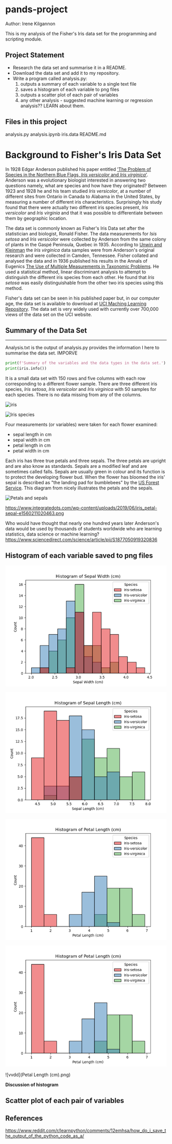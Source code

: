 # pands-project 

Author: Irene Kilgannon

This is my analysis of the Fisher's Iris data set for the programming and scripting module.

## Project Statement
* Research the data set and summarise it in a README.
* Download the data set and add it to my repository.
* Write a program called analysis.py: 
    1. outputs a summary of each variable to a single text file
    2. saves a histogram of each variable to png files
    3. outputs a scatter plot of each pair of variables
    4. any other analysis - suggested machine learning or regression analysis?? LEARN about them.


## Files in this project
analysis.py
analysis.ipynb
iris.data
README.md

# Background to Fisher's Iris Data Set

In 1928 Edgar Anderson published his paper entitled ['The Problem of Species in the Northern Blue Flags, _Iris versicolor_ and _Iris virginica_'](https://www.biodiversitylibrary.org/page/15997721). Anderson was a evolutionary biologist interested in answering two questions namely, what are species and how have they originated? Between 1923 and 1928 he and his team studied _Iris versicolor_, at a number of different sites from Ontario in Canada to Alabama in the United States, by measuring a number of different iris characteristics. Surprisingly his study found that there were actually two different iris species present, _Iris versicolor_ and _Iris virginia_ and that it was possible to differentiate between them by geographic location. 

The data set is commonly known as Fisher's Iris Data set after the statistician and biologist, Ronald Fisher. The data measurements for _Isis setosa_ and _Iris versicolor_ were collected by Anderson from the same colony of plants in the Gaspé Peninsula, Quebec in 1935. According to [Unwin and Kleinman](https://www.jstor.org/stable/4331526?seq=13) the _Iris virginica_ data samples were from Anderson's original research and were collected in Camden, Tennessee. Fisher collated and analysed the data and in 1936 published his results in the Annals of Eugenics [The Use of Multiple Measurements in Taxonomic Problems](https://onlinelibrary.wiley.com/doi/epdf/10.1111/j.1469-1809.1936.tb02137.x). He used a statistical method, linear discriminant analysis to attempt to distinguish the different iris species from each other. He found that _Iris setosa_ was easily distinguishable from the other two iris species using this method. 

Fisher's data set can be seen in his published paper but, in our computer age, the data set is available to download at [UCI Maching Learning Repository](https://archive.ics.uci.edu/dataset/53/iris). The data set is very widely used with currently over 700,000 views of the data set on the UCI website.

## Summary of the Data Set
***

Analysis.txt is the output of analysis.py provides the information I here to summarise the data set. IMPORVE

```python 
print(f'Summary of the variables and the data types in the data set.')
print(iris.info())
```


It is a small data set with 150 rows and five columns with each row corresponding to a different flower sample. There are three different iris species, _Iris setosa_, _Iris versicolor_ and _Iris virginica_ with 50 samples for each species. There is no data missing from any of the columns.

![iris](https://miro.medium.com/v2/resize:fit:1400/format:webp/1*YYiQed4kj_EZ2qfg_imDWA.png)

![Iris species](https://s3.amazonaws.com/assets.datacamp.com/blog_assets/Machine+Learning+R/iris-machinelearning.png)

Four measurements (or variables) were taken for each flower examined:
* sepal length in cm
* sepal width in cm
* petal length in cm
* petal width in cm

Each iris has three true petals and three sepals. The three petals are upright and are also know as standards. Sepals are a modified leaf and are sometimes called falls. Sepals are usually green in colour and its function is to protect the developing flower bud. When the flower has bloomed the iris' sepal is described as "the landing pad for bumblebees" by the [US Forest Service](https://www.fs.usda.gov/wildflowers/beauty/iris/flower.shtml). This diagram from nicely illustrates the petals and the sepals. 

![Petals and sepals](https://www.fs.usda.gov/wildflowers/beauty/iris/images/flower/blueflagiris_flower_lg.jpg)

https://www.integratedots.com/wp-content/uploads/2019/06/iris_petal-sepal-e1560211020463.png



 Who would have thought that nearly one hundred years later Anderson's data would be used by thousands of students worldwide who are learning statistics, data science or machine learning? https://www.sciencedirect.com/science/article/pii/S1877050919320836


## Histogram of each variable saved to png files

![Sepal Width](https://github.com/IreneKilgannon/pands-project/blob/main/Sepal%20Width%20(cm).png)

![Sepal length](https://github.com/IreneKilgannon/pands-project/blob/main/Sepal%20Length%20(cm).png)

![Petal Length](https://github.com/IreneKilgannon/pands-project/blob/main/Petal%20Length%20(cm).png)

![Petal Width](https://github.com/IreneKilgannon/pands-project/blob/main/Petal%20Length%20(cm).png)

![vvdd](Petal Length (cm).png)

__Discussion of histogram__


## Scatter plot of each pair of variables


## References

https://www.reddit.com/r/learnpython/comments/12emhsa/how_do_i_save_the_output_of_the_python_code_as_a/

